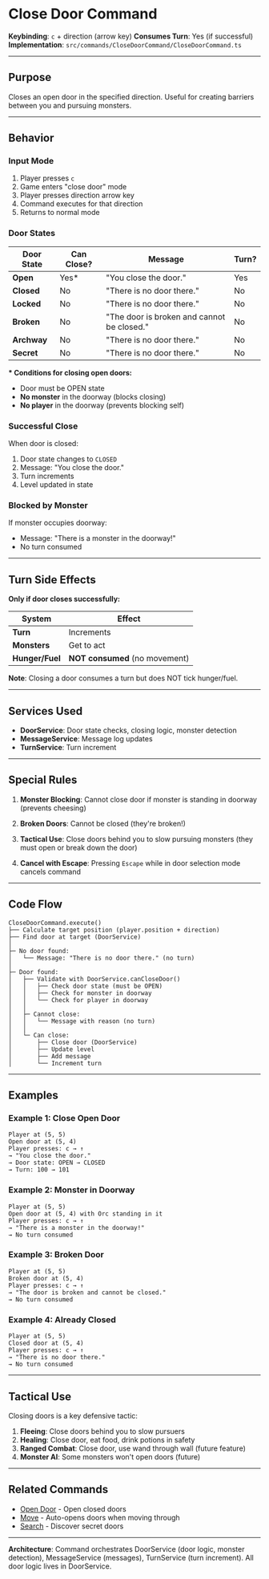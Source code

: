 # Close Door Command

**Keybinding**: `c` + direction (arrow key)
**Consumes Turn**: Yes (if successful)
**Implementation**: `src/commands/CloseDoorCommand/CloseDoorCommand.ts`

---

## Purpose

Closes an open door in the specified direction. Useful for creating barriers between you and pursuing monsters.

---

## Behavior

### Input Mode
1. Player presses `c`
2. Game enters "close door" mode
3. Player presses direction arrow key
4. Command executes for that direction
5. Returns to normal mode

### Door States

| Door State | Can Close? | Message | Turn? |
|------------|------------|---------|-------|
| **Open** | Yes* | "You close the door." | Yes |
| **Closed** | No | "There is no door there." | No |
| **Locked** | No | "There is no door there." | No |
| **Broken** | No | "The door is broken and cannot be closed." | No |
| **Archway** | No | "There is no door there." | No |
| **Secret** | No | "There is no door there." | No |

**\* Conditions for closing open doors:**
- Door must be OPEN state
- **No monster** in the doorway (blocks closing)
- **No player** in the doorway (prevents blocking self)

### Successful Close
When door is closed:
1. Door state changes to `CLOSED`
2. Message: "You close the door."
3. Turn increments
4. Level updated in state

### Blocked by Monster
If monster occupies doorway:
- Message: "There is a monster in the doorway!"
- No turn consumed

---

## Turn Side Effects

**Only if door closes successfully:**

| System | Effect |
|--------|--------|
| **Turn** | Increments |
| **Monsters** | Get to act |
| **Hunger/Fuel** | **NOT consumed** (no movement) |

**Note**: Closing a door consumes a turn but does NOT tick hunger/fuel.

---

## Services Used

- **DoorService**: Door state checks, closing logic, monster detection
- **MessageService**: Message log updates
- **TurnService**: Turn increment

---

## Special Rules

1. **Monster Blocking**: Cannot close door if monster is standing in doorway (prevents cheesing)

2. **Broken Doors**: Cannot be closed (they're broken!)

3. **Tactical Use**: Close doors behind you to slow pursuing monsters (they must open or break down the door)

4. **Cancel with Escape**: Pressing `Escape` while in door selection mode cancels command

---

## Code Flow

```
CloseDoorCommand.execute()
├── Calculate target position (player.position + direction)
├── Find door at target (DoorService)
│
├─ No door found:
│   └── Message: "There is no door there." (no turn)
│
├─ Door found:
│   ├── Validate with DoorService.canCloseDoor()
│   │   ├── Check door state (must be OPEN)
│   │   ├── Check for monster in doorway
│   │   └── Check for player in doorway
│   │
│   ├─ Cannot close:
│   │   └── Message with reason (no turn)
│   │
│   └─ Can close:
│       ├── Close door (DoorService)
│       ├── Update level
│       ├── Add message
│       └── Increment turn
```

---

## Examples

### Example 1: Close Open Door
```
Player at (5, 5)
Open door at (5, 4)
Player presses: c → ↑
→ "You close the door."
→ Door state: OPEN → CLOSED
→ Turn: 100 → 101
```

### Example 2: Monster in Doorway
```
Player at (5, 5)
Open door at (5, 4) with Orc standing in it
Player presses: c → ↑
→ "There is a monster in the doorway!"
→ No turn consumed
```

### Example 3: Broken Door
```
Player at (5, 5)
Broken door at (5, 4)
Player presses: c → ↑
→ "The door is broken and cannot be closed."
→ No turn consumed
```

### Example 4: Already Closed
```
Player at (5, 5)
Closed door at (5, 4)
Player presses: c → ↑
→ "There is no door there."
→ No turn consumed
```

---

## Tactical Use

Closing doors is a key defensive tactic:

1. **Fleeing**: Close doors behind you to slow pursuers
2. **Healing**: Close door, eat food, drink potions in safety
3. **Ranged Combat**: Close door, use wand through wall (future feature)
4. **Monster AI**: Some monsters won't open doors (future)

---

## Related Commands

- [Open Door](./open-door.md) - Open closed doors
- [Move](./move.md) - Auto-opens doors when moving through
- [Search](./search.md) - Discover secret doors

---

**Architecture**: Command orchestrates DoorService (door logic, monster detection), MessageService (messages), TurnService (turn increment). All door logic lives in DoorService.
